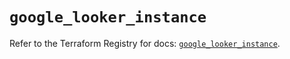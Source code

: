 # `google_looker_instance`

Refer to the Terraform Registry for docs: [`google_looker_instance`](https://registry.terraform.io/providers/hashicorp/google-beta/5.21.0/docs/resources/google_looker_instance).

